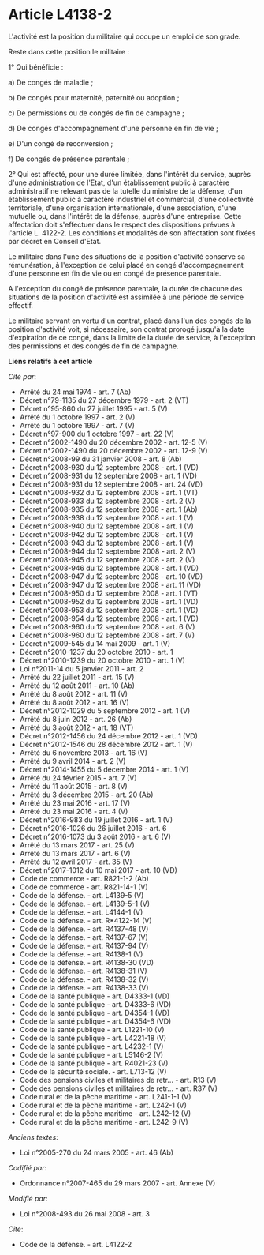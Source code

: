 # Article L4138-2

L'activité est la position du militaire qui occupe un emploi de son grade. 

Reste dans cette position le militaire : 

1° Qui bénéficie : 

a) De congés de maladie ; 

b) De congés pour maternité, paternité ou adoption ; 

c) De permissions ou de congés de fin de campagne ; 

d) De congés d'accompagnement d'une personne en fin de vie ; 

e) D'un congé de reconversion ; 

f) De congés de présence parentale ; 

2° Qui est affecté, pour une durée limitée, dans l'intérêt du service, auprès d'une administration de l'Etat, d'un
établissement public à caractère administratif ne relevant pas de la tutelle du ministre de la défense, d'un établissement
public à caractère industriel et commercial, d'une collectivité territoriale, d'une organisation internationale, d'une
association, d'une mutuelle ou, dans l'intérêt de la défense, auprès d'une entreprise. Cette affectation doit s'effectuer
dans le respect des dispositions prévues à l'article L. 4122-2. Les conditions et modalités de son affectation sont fixées
par décret en Conseil d'Etat. 

Le militaire dans l'une des situations de la position d'activité conserve sa rémunération, à l'exception de celui placé en
congé d'accompagnement d'une personne en fin de vie ou en congé de présence parentale.

A l'exception du congé de présence parentale, la durée de chacune des situations de la position d'activité est assimilée à
une période de service effectif. 

Le militaire servant en vertu d'un contrat, placé dans l'un des congés de la position d'activité voit, si nécessaire, son
contrat prorogé jusqu'à la date d'expiration de ce congé, dans la limite de la durée de service, à l'exception des
permissions et des congés de fin de campagne.

**Liens relatifs à cet article**

_Cité par_:

  - Arrêté du 24 mai 1974 - art. 7 (Ab)
  - Décret n°79-1135 du 27 décembre 1979 - art. 2 (VT)
  - Décret n°95-860 du 27 juillet 1995 - art. 5 (V)
  - Arrêté du 1 octobre 1997 - art. 2 (V)
  - Arrêté du 1 octobre 1997 - art. 7 (V)
  - Décret n°97-900 du 1 octobre 1997 - art. 22 (V)
  - Décret n°2002-1490 du 20 décembre 2002 - art. 12-5 (V)
  - Décret n°2002-1490 du 20 décembre 2002 - art. 12-9 (V)
  - Décret n°2008-99 du 31 janvier 2008 - art. 8 (Ab)
  - Décret n°2008-930 du 12 septembre 2008 - art. 1 (VD)
  - Décret n°2008-931 du 12 septembre 2008 - art. 1 (VD)
  - Décret n°2008-931 du 12 septembre 2008 - art. 24 (VD)
  - Décret n°2008-932 du 12 septembre 2008 - art. 1 (VT)
  - Décret n°2008-933 du 12 septembre 2008 - art. 2 (V)
  - Décret n°2008-935 du 12 septembre 2008 - art. 1 (Ab)
  - Décret n°2008-938 du 12 septembre 2008 - art. 1 (V)
  - Décret n°2008-940 du 12 septembre 2008 - art. 1 (V)
  - Décret n°2008-942 du 12 septembre 2008 - art. 1 (V)
  - Décret n°2008-943 du 12 septembre 2008 - art. 1 (V)
  - Décret n°2008-944 du 12 septembre 2008 - art. 2 (V)
  - Décret n°2008-945 du 12 septembre 2008 - art. 2 (V)
  - Décret n°2008-946 du 12 septembre 2008 - art. 1 (VD)
  - Décret n°2008-947 du 12 septembre 2008 - art. 10 (VD)
  - Décret n°2008-947 du 12 septembre 2008 - art. 11 (VD)
  - Décret n°2008-950 du 12 septembre 2008 - art. 1 (VT)
  - Décret n°2008-952 du 12 septembre 2008 - art. 1 (VD)
  - Décret n°2008-953 du 12 septembre 2008 - art. 1 (VD)
  - Décret n°2008-954 du 12 septembre 2008 - art. 1 (VD)
  - Décret n°2008-960 du 12 septembre 2008 - art. 6 (V)
  - Décret n°2008-960 du 12 septembre 2008 - art. 7 (V)
  - Décret n°2009-545 du 14 mai 2009 - art. 1 (V)
  - Décret n°2010-1237 du 20 octobre 2010 - art. 1
  - Décret n°2010-1239 du 20 octobre 2010 - art. 1 (V)
  - Loi n°2011-14 du 5 janvier 2011 - art. 2
  - Arrêté du 22 juillet 2011 - art. 15 (V)
  - Arrêté du 12 août 2011 - art. 10 (Ab)
  - Arrêté du 8 août 2012 - art. 11 (V)
  - Arrêté du 8 août 2012 - art. 16 (V)
  - Décret n°2012-1029 du 5 septembre 2012 - art. 1 (V)
  - Arrêté du 8 juin 2012 - art. 26 (Ab)
  - Arrêté du 3 août 2012 - art. 18 (VT)
  - Décret n°2012-1456 du 24 décembre 2012 - art. 1 (VD)
  - Décret n°2012-1546 du 28 décembre 2012 - art. 1 (V)
  - Arrêté du 6 novembre 2013 - art. 16 (V)
  - Arrêté du 9 avril 2014 - art. 2 (V)
  - Décret n°2014-1455 du 5 décembre 2014 - art. 1 (V)
  - Arrêté du 24 février 2015 - art. 7 (V)
  - Arrêté du 11 août 2015 - art. 8 (V)
  - Arrêté du 3 décembre 2015 - art. 20 (Ab)
  - Arrêté du 23 mai 2016 - art. 17 (V)
  - Arrêté du 23 mai 2016 - art. 4 (V)
  - Décret n°2016-983 du 19 juillet 2016 - art. 1 (V)
  - Décret n°2016-1026 du 26 juillet 2016 - art. 6
  - Décret n°2016-1073 du 3 août 2016 - art. 6 (V)
  - Arrêté du 13 mars 2017 - art. 25 (V)
  - Arrêté du 13 mars 2017 - art. 6 (V)
  - Arrêté du 12 avril 2017 - art. 35 (V)
  - Décret n°2017-1012 du 10 mai 2017 - art. 10 (VD)
  - Code de commerce - art. R821-1-2 (Ab)
  - Code de commerce - art. R821-14-1 (V)
  - Code de la défense. - art. L4139-5 (V)
  - Code de la défense. - art. L4139-5-1 (V)
  - Code de la défense. - art. L4144-1 (V)
  - Code de la défense. - art. R*4122-14 (V)
  - Code de la défense. - art. R4137-48 (V)
  - Code de la défense. - art. R4137-67 (V)
  - Code de la défense. - art. R4137-94 (V)
  - Code de la défense. - art. R4138-1 (V)
  - Code de la défense. - art. R4138-30 (VD)
  - Code de la défense. - art. R4138-31 (V)
  - Code de la défense. - art. R4138-32 (V)
  - Code de la défense. - art. R4138-33 (V)
  - Code de la santé publique - art. D4333-1 (VD)
  - Code de la santé publique - art. D4333-6 (VD)
  - Code de la santé publique - art. D4354-1 (VD)
  - Code de la santé publique - art. D4354-6 (VD)
  - Code de la santé publique - art. L1221-10 (V)
  - Code de la santé publique - art. L4221-18 (V)
  - Code de la santé publique - art. L4232-1 (V)
  - Code de la santé publique - art. L5146-2 (V)
  - Code de la santé publique - art. R4021-23 (V)
  - Code de la sécurité sociale. - art. L713-12 (V)
  - Code des pensions civiles et militaires de retr... - art. R13 (V)
  - Code des pensions civiles et militaires de retr... - art. R37 (V)
  - Code rural et de la pêche maritime - art. L241-1-1 (V)
  - Code rural et de la pêche maritime - art. L242-1 (V)
  - Code rural et de la pêche maritime - art. L242-12 (V)
  - Code rural et de la pêche maritime - art. L242-9 (V)

_Anciens textes_:

  - Loi n°2005-270 du 24 mars 2005 - art. 46 (Ab)

_Codifié par_:

  - Ordonnance n°2007-465 du 29 mars 2007 - art. Annexe (V)

_Modifié par_:

  - Loi n°2008-493 du 26 mai 2008 - art. 3

_Cite_:

  - Code de la défense. - art. L4122-2
